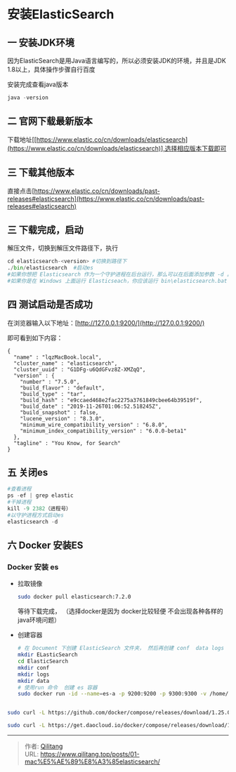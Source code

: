 # 安装ElasticSearch

## 一 安装JDK环境

因为ElasticSearch是用Java语言编写的，所以必须安装JDK的环境，并且是JDK 1.8以上，具体操作步骤自行百度

安装完成查看java版本

```java
java -version
```

## 二 官网下载最新版本

下载地址[[https://www.elastic.co/cn/downloads/elasticsearch](https://www.elastic.co/cn/downloads/elasticsearch)],选择相应版本下载即可

## 三 下载其他版本

直接点击[https://www.elastic.co/cn/downloads/past-releases#elasticsearch](https://www.elastic.co/cn/downloads/past-releases#elasticsearch)

## 三 下载完成，启动

解压文件，切换到解压文件路径下，执行

```python
cd elasticsearch-<version> #切换到路径下
./bin/elasticsearch  #启动es
#如果你想把 Elasticsearch 作为一个守护进程在后台运行，那么可以在后面添加参数 -d 。
#如果你是在 Windows 上面运行 Elasticseach，你应该运行 bin\elasticsearch.bat 而不是 bin\elasticsearch
```

## 四 测试启动是否成功

在浏览器输入以下地址：[http://127.0.0.1:9200/](http://127.0.0.1:9200/)

即可看到如下内容：

```
{
  "name" : "lqzMacBook.local",
  "cluster_name" : "elasticsearch",
  "cluster_uuid" : "G1DFg-u6QdGFvz8Z-XMZqQ",
  "version" : {
    "number" : "7.5.0",
    "build_flavor" : "default",
    "build_type" : "tar",
    "build_hash" : "e9ccaed468e2fac2275a3761849cbee64b39519f",
    "build_date" : "2019-11-26T01:06:52.518245Z",
    "build_snapshot" : false,
    "lucene_version" : "8.3.0",
    "minimum_wire_compatibility_version" : "6.8.0",
    "minimum_index_compatibility_version" : "6.0.0-beta1"
  },
  "tagline" : "You Know, for Search"
}
```

## 五 关闭es

```python
#查看进程
ps -ef | grep elastic
#干掉进程
kill -9 2382（进程号）
#以守护进程方式启动es
elasticsearch -d
```

## 六 Docker 安装ES

### Docker 安装 es

- 拉取镜像

  ```bash
  sudo docker pull elasticsearch:7.2.0
  ```

  等待下载完成， （选择docker是因为 docker比较轻便 不会出现各种各样的 java环境问题）

- 创建容器

  ```bash
  # 在 Document 下创建 ElasticSearch 文件夹， 然后再创建 conf  data logs  文件夹 用于放置 es的数据， 配置 ， 日志文件
  mkdir ELasticSearch
  cd ElasticSearch
  mkdir conf
  mkdir logs
  mkdir data
  # 使用run 命令  创建 es 容器
  sudo docker run -id --name=es-a -p 9200:9200 -p 9300:9300 -v /home/zhang/Documents/ElasticSearch/data/data-a:/usr/share/elasticsearch/data -v /home/zhang/Documents/ElasticSearch/config/el-a.yml:/usr/share/elasticsearch/config/elasticsearch.yml -v /home/zhang/Documents/ElasticSearch/config/jvm.options:/usr/share/elasticsearch/config/jvm.options -e "discovery.type=single-node" -e "ES_JAVA_OPTS= -Xms1024m -Xmx1024m" elasticsearch:7.2.0
  
  
  
  ```
  

```bash
sudo curl -L https://github.com/docker/compose/releases/download/1.25.0-rc2/docker-compose-Linux-x86_64 -o /usr/local/bin/docker-composesudo chmod +x /usr/local/bin/docker-compose

sudo curl -L https://get.daocloud.io/docker/compose/releases/download/1.25.0-rc2/docker-compose-Linux-x86_64 -o /usr/local/bin/docker-composesudo chmod +x /usr/local/bin/docker-compose
```



---

> 作者: [Qilitang](https://github.com/qilitang)  
> URL: https://www.qilitang.top/posts/01-mac%E5%AE%89%E8%A3%85elasticsearch/  

